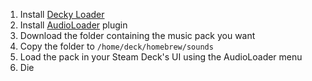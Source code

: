 1. Install [Decky Loader](https://github.com/SteamDeckHomebrew/decky-loader)
2. Install [AudioLoader](https://github.com/DeckThemes/SDH-AudioLoader) plugin
3. Download the folder containing the music pack you want
4. Copy the folder to ```/home/deck/homebrew/sounds```
5. Load the pack in your Steam Deck's UI using the AudioLoader menu
6. Die
